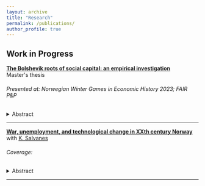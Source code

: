 ```yaml
---
layout: archive
title: "Research"
permalink: /publications/
author_profile: true
---
```


## Work in Progress

[**The Bolshevik roots of social capital: an empirical investigation**]() <br>
Master's thesis

###### Presented at: Norwegian Winter Games in Economic History 2023; FAIR P&P


  <details>
    <summary> Abstract </summary>
    
  </details> 
    
---

[**War, unemployment, and technological change in XXth century Norway**]() <br>
with [K. Salvanes](https://sites.google.com/view/kjellsalvanes)

###### Coverage: 

  <details>
    <summary> Abstract </summary>
    
  </details> 
    
---
